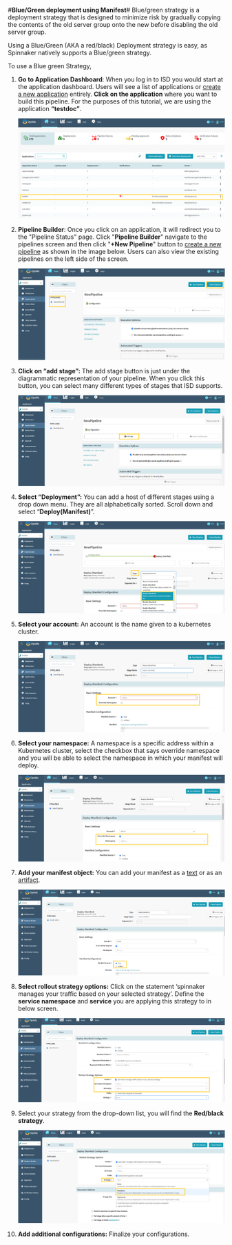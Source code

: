 #**Blue/Green deployment using Manifest**#
Blue/green strategy is a deployment strategy that is designed to minimize risk by gradually copying the contents of the old server group onto the new before disabling the old server group. 

Using a Blue/Green (AKA a red/black) Deployment strategy is easy, as Spinnaker natively supports a Blue/green strategy.

To use a Blue green Strategy,


1. **Go to Application Dashboard**: When you log in to ISD you would start at the application dashboard. 
Users will see a list of applications or [create a new application](https://docs.opsmx.com/user-guide/manage-application/create-an-application) entirely. 
**Click on the application** where you want to build this pipeline. For the purposes of this tutorial, we are using the application **“testdoc”**.

	![BlueGreen_deployment1](./BlueGreen_deployment1.png)

2. **Pipeline Builder**: Once you click on an application, it will redirect you to the "Pipeline Status" page. 
Click "**Pipeline Builder**" navigate to the pipelines screen and then click "**+New Pipeline**" button 
to [create a new pipeline](https://docs.opsmx.com/user-guide/manage-pipelines/create-a-pipeline) as shown in the image below. 
Users can also view the existing pipelines on the left side of the screen.

	![BlueGreen_deployment2](./BlueGreen_deployment2.png)

3. **Click on “add stage”:** The add stage button is just under the diagrammatic representation of your pipeline. When you click this button, you can select many different types of stages that ISD supports.

	![BlueGreen_deployment3](./BlueGreen_deployment3.png)

4. **Select “Deployment”:** You can add a host of different stages using a drop down menu. They are all alphabetically sorted. Scroll down and select “**Deploy(Manifest)**”.

	![BlueGreen_deployment4](./BlueGreen_deployment4.png)

5. **Select your account:** An account is the name given to a kubernetes cluster.

	![BlueGreen_deployment5](./BlueGreen_deployment5.png)

6. **Select your namespace:** A namespace is a specific address within a Kubernetes cluster, select the checkbox that says override namespace and you will be able to 
select the namespace in which your manifest will deploy.

	![BlueGreen_deployment6](./BlueGreen_deployment6.png)

7. **Add your manifest object:** You can add your manifest as a [text](https://docs.opsmx.com/user-guide/manage-pipelines/execute-pipelines-run-deployments/deployment-to-kubernetes-namespace-with-manifest-file) or 
as an [artifact](https://docs.opsmx.com/user-guide/manage-pipelines/execute-pipelines-run-deployments/deployment-to-kubernetes-namespace-with-git-based-manifest).
 
	![BlueGreen_deployment7](./BlueGreen_deployment7.png)

8. **Select rollout strategy options:** Click on the statement ‘spinnaker manages your traffic based on your selected strategy’. Define the **service namespace** and **service** you are applying this strategy to in below screen.

	![BlueGreen_deployment8](./BlueGreen_deployment8.png)

9. Select your strategy from the drop-down list, you will find the **Red/black strategy**.

	![BlueGreen_deployment9](./BlueGreen_deployment9.png)

10. **Add additional configurations:** Finalize your configurations.